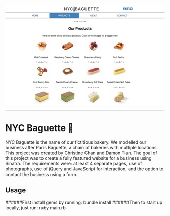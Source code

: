 ![NYC Baguette Screenshot](/public/nyc_baguette_github1.jpg)
***

# NYC Baguette :cake: 
NYC Baguette is the name of our fictitious bakery. We modelled our business after Paris Baguette, a chain of bakeries with multiple locations. This project was created by Christine Chan and Damon Tian. The goal of this project was to create a fully featured website for a business using Sinatra. The requirements were: at least 4 separate pages, use of photographs, use of jQuery and JavaScript for interaction, and the option to contact the business using  a form. 

## Usage
######First install gems by running:
    bundle install
######Then to start up locally, just run:
    ruby main.rb
